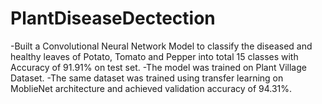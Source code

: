 # PlantDiseaseDectection
-Built a Convolutional Neural Network Model to classify the diseased and healthy leaves of Potato, Tomato and
Pepper into total 15 classes with Accuracy of 91.91% on test set.
-The model was trained on Plant Village Dataset.
-The same dataset was trained using transfer learning on MoblieNet architecture and achieved validation
accuracy of 94.31%.
